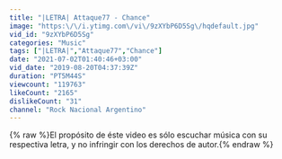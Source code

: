 ```yaml
---
title: "|LETRA| Attaque77 - Chance"
image: "https:\/\/i.ytimg.com\/vi\/9zXYbP6D5Sg\/hqdefault.jpg"
vid_id: "9zXYbP6D5Sg"
categories: "Music"
tags: ["|LETRA|","Attaque77","Chance"]
date: "2021-07-02T01:40:46+03:00"
vid_date: "2019-08-20T04:37:39Z"
duration: "PT5M44S"
viewcount: "119763"
likeCount: "2165"
dislikeCount: "31"
channel: "Rock Nacional Argentino"
---
```

{% raw %}El propósito de éste video es sólo escuchar música con su respectiva letra, y no infringir con los derechos de autor.{% endraw %}
